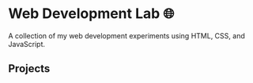 # Web Development Lab 🌐

A collection of my web development experiments using HTML, CSS, and JavaScript.

## Projects

